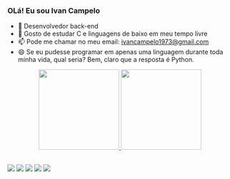 ### OLá! Eu sou Ivan Campelo

- 🔭 Desenvolvedor back-end
- 🌱 Gosto de estudar C e linguagens de baixo em meu tempo livre
- 📫 Pode me chamar no meu email: ivancampelo1973@gmail.com
- 😄 Se eu pudesse programar em apenas uma linguagem durante toda minha vida, qual seria? Bem, claro que a resposta é Python.



<div align="center">
  <a href="https://github.com/IvanCampelo22">
  <img height="180em" src="https://github-readme-stats.vercel.app/api?username=IvanCampelo22&show_icons=true&theme=dark&include_all_commits=true&count_private=true"/>
  <img height="180em" src="https://github-readme-stats.vercel.app/api/top-langs/?username=IvanCampelo22&layout=compact&langs_count=7&theme=dracula"/>

  
</div>
  
  ##
  
  <div> 
  <a href="https://www.instagram.com/ivancampelo39/" target="_blank"><img src="https://img.shields.io/badge/-Instagram-%23E4405F?style=for-the-badge&logo=instagram&logoColor=white" target="_blank"></a>
 <a href="https://discord.com/channels/@me" target="_blank"><img src="https://img.shields.io/badge/Discord-7289DA?style=for-the-badge&logo=discord&logoColor=white" target="_blank"></a> 
  <a href = "mailto:ivancampelo1973@gmail.com"><img src="https://img.shields.io/badge/-Gmail-%23333?style=for-the-badge&logo=gmail&logoColor=white" target="_blank"></a>
  <a href="https://www.linkedin.com/in/ivan-campelo-700519202/" target="_blank"><img src="https://img.shields.io/badge/-LinkedIn-%230077B5?style=for-the-badge&logo=linkedin&logoColor=white" target="_blank"></a> 
  <a href = "https://www.reddit.com/user/Desperate_Sky_3357" target="_blank"><img src="https://img.shields.io/badge/Reddit-FF4500?style=for-the-badge&logo=reddit&logoColor=white" target="_blank"></a>
 
  </div>
